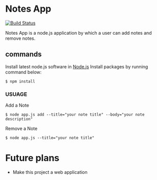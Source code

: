 # Notes App

[![Build Status](https://travis-ci.org/saisk73/Notes-App.svg?branch=master)](https://travis-ci.org/saisk73/Notes-App)

Notes App is a node.js application by which a user can add notes and remove notes.
## commands
Install latest node.js software in [Node.js](https://nodejs.org/)
Install packages by running command below:

    $ npm install
### USUAGE
Add a Note

    $ node app.js add --title="your note title" --body="your note description"

Remove a Note

    $ node app.js --title="your note title"
    

# Future plans

  - Make this project a web application 
